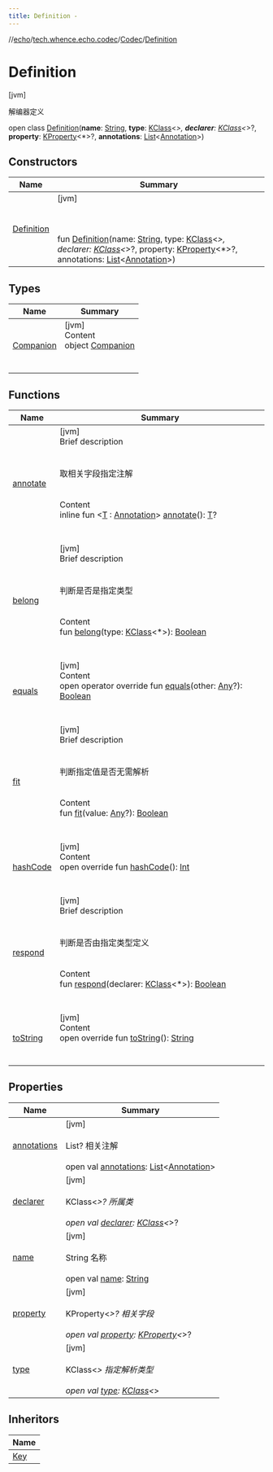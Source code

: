 ```yaml
---
title: Definition -
---
```

//[echo](../../../index.md)/[tech.whence.echo.codec](../../index.md)/[Codec](../index.md)/[Definition](index.md)



# Definition  
 [jvm] 

解编器定义

open class [Definition](index.md)(**name**: [String](https://kotlinlang.org/api/latest/jvm/stdlib/kotlin/-string/index.html), **type**: [KClass](https://kotlinlang.org/api/latest/jvm/stdlib/kotlin.reflect/-k-class/index.html)<*>, **declarer**: [KClass](https://kotlinlang.org/api/latest/jvm/stdlib/kotlin.reflect/-k-class/index.html)<*>?, **property**: [KProperty](https://kotlinlang.org/api/latest/jvm/stdlib/kotlin.reflect/-k-property/index.html)<*>?, **annotations**: [List](https://kotlinlang.org/api/latest/jvm/stdlib/kotlin.collections/-list/index.html)<[Annotation](https://kotlinlang.org/api/latest/jvm/stdlib/kotlin/-annotation/index.html)>)   


## Constructors  
  
|  Name|  Summary| 
|---|---|
| [Definition](-definition.md)|  [jvm] <br><br><br><br>fun [Definition](-definition.md)(name: [String](https://kotlinlang.org/api/latest/jvm/stdlib/kotlin/-string/index.html), type: [KClass](https://kotlinlang.org/api/latest/jvm/stdlib/kotlin.reflect/-k-class/index.html)<*>, declarer: [KClass](https://kotlinlang.org/api/latest/jvm/stdlib/kotlin.reflect/-k-class/index.html)<*>?, property: [KProperty](https://kotlinlang.org/api/latest/jvm/stdlib/kotlin.reflect/-k-property/index.html)<*>?, annotations: [List](https://kotlinlang.org/api/latest/jvm/stdlib/kotlin.collections/-list/index.html)<[Annotation](https://kotlinlang.org/api/latest/jvm/stdlib/kotlin/-annotation/index.html)>)   <br>


## Types  
  
|  Name|  Summary| 
|---|---|
| [Companion](-companion/index.md)| [jvm]  <br>Content  <br>object [Companion](-companion/index.md)  <br><br><br>


## Functions  
  
|  Name|  Summary| 
|---|---|
| [annotate](annotate.md)| [jvm]  <br>Brief description  <br><br><br>取相关字段指定注解<br><br>  <br>Content  <br>inline fun <[T](annotate.md) : [Annotation](https://kotlinlang.org/api/latest/jvm/stdlib/kotlin/-annotation/index.html)> [annotate](annotate.md)(): [T](annotate.md)?  <br><br><br>
| [belong](belong.md)| [jvm]  <br>Brief description  <br><br><br>判断是否是指定类型<br><br>  <br>Content  <br>fun [belong](belong.md)(type: [KClass](https://kotlinlang.org/api/latest/jvm/stdlib/kotlin.reflect/-k-class/index.html)<*>): [Boolean](https://kotlinlang.org/api/latest/jvm/stdlib/kotlin/-boolean/index.html)  <br><br><br>
| [equals](../../../tech.whence.echo.webclient.response.exception/-response-unrecognized-exception/index.md#kotlin/Any/equals/#kotlin.Any?/PointingToDeclaration/)| [jvm]  <br>Content  <br>open operator override fun [equals](../../../tech.whence.echo.webclient.response.exception/-response-unrecognized-exception/index.md#kotlin/Any/equals/#kotlin.Any?/PointingToDeclaration/)(other: [Any](https://kotlinlang.org/api/latest/jvm/stdlib/kotlin/-any/index.html)?): [Boolean](https://kotlinlang.org/api/latest/jvm/stdlib/kotlin/-boolean/index.html)  <br><br><br>
| [fit](fit.md)| [jvm]  <br>Brief description  <br><br><br>判断指定值是否无需解析<br><br>  <br>Content  <br>fun [fit](fit.md)(value: [Any](https://kotlinlang.org/api/latest/jvm/stdlib/kotlin/-any/index.html)?): [Boolean](https://kotlinlang.org/api/latest/jvm/stdlib/kotlin/-boolean/index.html)  <br><br><br>
| [hashCode](../../../tech.whence.echo.webclient.response.exception/-response-unrecognized-exception/index.md#kotlin/Any/hashCode/#/PointingToDeclaration/)| [jvm]  <br>Content  <br>open override fun [hashCode](../../../tech.whence.echo.webclient.response.exception/-response-unrecognized-exception/index.md#kotlin/Any/hashCode/#/PointingToDeclaration/)(): [Int](https://kotlinlang.org/api/latest/jvm/stdlib/kotlin/-int/index.html)  <br><br><br>
| [respond](respond.md)| [jvm]  <br>Brief description  <br><br><br>判断是否由指定类型定义<br><br>  <br>Content  <br>fun [respond](respond.md)(declarer: [KClass](https://kotlinlang.org/api/latest/jvm/stdlib/kotlin.reflect/-k-class/index.html)<*>): [Boolean](https://kotlinlang.org/api/latest/jvm/stdlib/kotlin/-boolean/index.html)  <br><br><br>
| [toString](../../../tech.whence.echo.webclient.response.exception/-response-unrecognized-exception/index.md#kotlin/Any/toString/#/PointingToDeclaration/)| [jvm]  <br>Content  <br>open override fun [toString](../../../tech.whence.echo.webclient.response.exception/-response-unrecognized-exception/index.md#kotlin/Any/toString/#/PointingToDeclaration/)(): [String](https://kotlinlang.org/api/latest/jvm/stdlib/kotlin/-string/index.html)  <br><br><br>


## Properties  
  
|  Name|  Summary| 
|---|---|
| [annotations](index.md#tech.whence.echo.codec/Codec.Definition/annotations/#/PointingToDeclaration/)|  [jvm] <br><br>List<Annotation>? 相关注解<br><br>open val [annotations](index.md#tech.whence.echo.codec/Codec.Definition/annotations/#/PointingToDeclaration/): [List](https://kotlinlang.org/api/latest/jvm/stdlib/kotlin.collections/-list/index.html)<[Annotation](https://kotlinlang.org/api/latest/jvm/stdlib/kotlin/-annotation/index.html)>   <br>
| [declarer](index.md#tech.whence.echo.codec/Codec.Definition/declarer/#/PointingToDeclaration/)|  [jvm] <br><br>KClass<*>? 所属类<br><br>open val [declarer](index.md#tech.whence.echo.codec/Codec.Definition/declarer/#/PointingToDeclaration/): [KClass](https://kotlinlang.org/api/latest/jvm/stdlib/kotlin.reflect/-k-class/index.html)<*>?   <br>
| [name](index.md#tech.whence.echo.codec/Codec.Definition/name/#/PointingToDeclaration/)|  [jvm] <br><br>String 名称<br><br>open val [name](index.md#tech.whence.echo.codec/Codec.Definition/name/#/PointingToDeclaration/): [String](https://kotlinlang.org/api/latest/jvm/stdlib/kotlin/-string/index.html)   <br>
| [property](index.md#tech.whence.echo.codec/Codec.Definition/property/#/PointingToDeclaration/)|  [jvm] <br><br>KProperty<*>? 相关字段<br><br>open val [property](index.md#tech.whence.echo.codec/Codec.Definition/property/#/PointingToDeclaration/): [KProperty](https://kotlinlang.org/api/latest/jvm/stdlib/kotlin.reflect/-k-property/index.html)<*>?   <br>
| [type](index.md#tech.whence.echo.codec/Codec.Definition/type/#/PointingToDeclaration/)|  [jvm] <br><br>KClass<*> 指定解析类型<br><br>open val [type](index.md#tech.whence.echo.codec/Codec.Definition/type/#/PointingToDeclaration/): [KClass](https://kotlinlang.org/api/latest/jvm/stdlib/kotlin.reflect/-k-class/index.html)<*>   <br>


## Inheritors  
  
|  Name| 
|---|
| [Key](../../../tech.whence.echo.dal.schema.key/-key/index.md)

